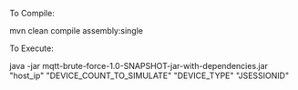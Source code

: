 To Compile:

mvn clean compile assembly:single



To Execute:

java -jar mqtt-brute-force-1.0-SNAPSHOT-jar-with-dependencies.jar "host_ip" "DEVICE_COUNT_TO_SIMULATE" "DEVICE_TYPE" "JSESSIONID"

